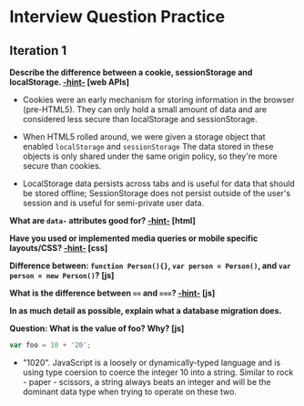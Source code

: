 # Interview Question Practice

## Iteration 1

**Describe the difference between a cookie, sessionStorage and localStorage. [-hint-](https://github.com/turingschool/lesson_plans/blob/3ee469be5fdc94c926a88ca510106848b0339731/ruby_04-apis_and_scalability/client_side_storage.markdown) [web APIs]**

* Cookies were an early mechanism for storing information in the browser (pre-HTML5). They can only hold a small amount of data and are considered less secure than localStorage and sessionStorage.

* When HTML5 rolled around, we were given a storage object that enabled `localStorage` and `sessionStorage` The data stored in these objects is only shared under the same origin policy, so they're more secure than cookies.

* LocalStorage data persists across tabs and is useful for data that should be stored offline; SessionStorage does not persist outside of the user's session and is useful for semi-private user data.

**What are `data-` attributes good for? [-hint-](https://css-tricks.com/almanac/selectors/a/attribute/) [html]**

**Have you used or implemented media queries or mobile specific layouts/CSS? [-hint-](http://frontend.turing.io/lessons/module-1/intro-responsive.html) [css]**

**Difference between: `function Person(){}`, `var person = Person()`, and `var person = new Person()`? [js]**

**What is the difference between `==` and `===`? [-hint-](https://developer.mozilla.org/en-US/docs/Web/JavaScript/Equality_comparisons_and_sameness) [js]**

**In as much detail as possible, explain what a database migration does.**

**Question: What is the value of foo? Why? [js]**

```js
var foo = 10 + '20';
```

* "1020". JavaScript is a loosely or dynamically-typed language and is using type coersion to coerce the integer 10 into a string. Similar to rock - paper - scissors, a string always beats an integer and will be the dominant data type when trying to operate on these two.

